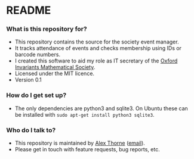 # README #

### What is this repository for? ###

* This repository contains the source for the society event manager.
* It tracks attendance of events and checks membership using IDs or barcode numbers.
* I created this software to aid my role as IT secretary of the [Oxford Invariants Mathematical Society](http://invariants.org.uk/).
* Licensed under the MIT licence.
* Version 0.1

### How do I get set up? ###

* The only dependencies are python3 and sqlite3. On Ubuntu these can be installed with `sudo apt-get install python3 sqlite3`.

### Who do I talk to? ###

* This repository is maintained by [Alex Thorne](http://alexthorne.net/) ([email](mailto:alex@alexthorne.net)).
* Please get in touch with feature requests, bug reports, etc.
